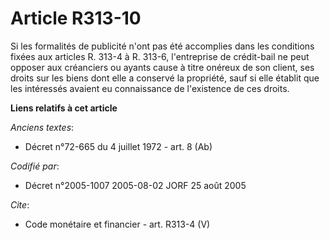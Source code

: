 # Article R313-10

Si les formalités de publicité n'ont pas été accomplies dans les conditions fixées aux articles R. 313-4 à R. 313-6,
l'entreprise de crédit-bail ne peut opposer aux créanciers ou ayants cause à titre onéreux de son client, ses droits sur les
biens dont elle a conservé la propriété, sauf si elle établit que les intéressés avaient eu connaissance de l'existence de
ces droits.

**Liens relatifs à cet article**

_Anciens textes_:

  - Décret n°72-665 du 4 juillet 1972 - art. 8 (Ab)

_Codifié par_:

  - Décret n°2005-1007 2005-08-02 JORF 25 août 2005

_Cite_:

  - Code monétaire et financier - art. R313-4 (V)
